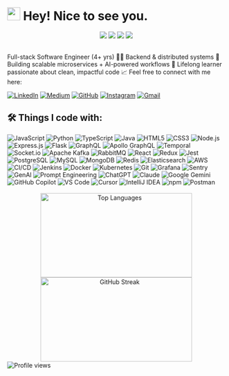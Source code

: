 <h1><img src="https://emojis.slackmojis.com/emojis/images/1531849430/4246/blob-sunglasses.gif?1531849430" width="30"/> Hey! Nice to see you.</h1>

<div align="center">
  <img src="https://img.shields.io/badge/💻-Full_Stack_Developer-eb1809?style=for-the-badge" />
  <img src="https://img.shields.io/badge/🤖-AI_Enthusiast-058cfa?style=for-the-badge" />
  <img src="https://img.shields.io/badge/🧬-System_Architect-fa6f05?style=for-the-badge" />
  <img src="https://img.shields.io/badge/🎯-Always_Learning+-079605?style=for-the-badge" />
</div>

<br>

Full-stack Software Engineer (4+ yrs) 👨‍💻 Backend & distributed systems 🚀 Building scalable microservices + AI-powered workflows 🤖 Lifelong learner passionate about clean, impactful code 📈 Feel free to connect with me here:

<p align="left">
<a href="https://www.linkedin.com/in/aayushjainx/"><img src="https://img.shields.io/badge/LinkedIn-0077B5?style=flat-square&logo=linkedin&logoColor=white" alt="LinkedIn"/></a>
<a href="https://medium.com/@aayushjainx"><img src="https://img.shields.io/badge/Medium-12100E?style=flat-square&logo=medium&logoColor=white" alt="Medium"/></a>
<a href="https://github.com/aayushjainx"><img src="https://img.shields.io/badge/GitHub-100000?style=flat-square&logo=github&logoColor=white" alt="GitHub"/></a>
<a href="https://www.instagram.com/aayushjainx/?hl=en"><img src="https://img.shields.io/badge/Instagram-E4405F?style=flat-square&logo=instagram&logoColor=white" alt="Instagram"/></a>
<a href="mailto:aayushjainxwork@gmail.com"><img src="https://img.shields.io/badge/Gmail-D14836?style=flat-square&logo=gmail&logoColor=white" alt="Gmail"/></a>
</p>

## 🛠️ Things I code with:

<div align="left">
  <img alt="JavaScript" src="https://img.shields.io/badge/JavaScript-323330?style=flat-square&logo=javascript&logoColor=F7DF1E" />
  <img alt="Python" src="https://img.shields.io/badge/Python-FFD43B?style=flat-square&logo=python&logoColor=blue" />
  <img alt="TypeScript" src="https://img.shields.io/badge/TypeScript-007ACC?style=flat-square&logo=typescript&logoColor=white" />
  <img alt="Java" src="https://img.shields.io/badge/Java-ED8B00?style=flat-square&logo=openjdk&logoColor=white" />
  <img alt="HTML5" src="https://img.shields.io/badge/HTML5-E34F26?style=flat-square&logo=html5&logoColor=white" />
  <img alt="CSS3" src="https://img.shields.io/badge/CSS3-1572B6?style=flat-square&logo=css3&logoColor=white" />
  <img alt="Node.js" src="https://img.shields.io/badge/Node%20js-339933?style=flat-square&logo=nodedotjs&logoColor=white" />
  <img alt="Express.js" src="https://img.shields.io/badge/Express%20js-000000?style=flat-square&logo=express&logoColor=white" />
  <img alt="Flask" src="https://img.shields.io/badge/Flask-000000?style=flat-square&logo=flask&logoColor=white" />
  <img alt="GraphQL" src="https://img.shields.io/badge/GraphQl-E10098?style=flat-square&logo=graphql&logoColor=white" />
  <img alt="Apollo GraphQL" src="https://img.shields.io/badge/Apollo%20GraphQL-311C87?style=flat-square&logo=Apollo%20GraphQL&logoColor=white" />
  <img alt="Temporal" src="https://img.shields.io/badge/Temporal-af06d1?style=flat-square&logo=temporal&logoColor=white" />
  <img alt="Socket.io" src="https://img.shields.io/badge/Socket.io-010101?style=flat-square&logo=Socket.io&logoColor=white" />
  <img alt="Apache Kafka" src="https://img.shields.io/badge/Apache_Kafka-231F20?style=flat-square&logo=apache-kafka&logoColor=white" />
  <img alt="RabbitMQ" src="https://img.shields.io/badge/RabbitMQ-%23FF6600.svg?&style=flat-square&logo=rabbitmq&logoColor=white" />
  <img alt="React" src="https://img.shields.io/badge/React-20232A?style=flat-square&logo=react&logoColor=61DAFB" />
  <img alt="Redux" src="https://img.shields.io/badge/Redux-593D88?style=flat-square&logo=redux&logoColor=white" />
  <img alt="Jest" src="https://img.shields.io/badge/Jest-C21325?style=flat-square&logo=jest&logoColor=white" />
  <img alt="PostgreSQL" src="https://img.shields.io/badge/PostgreSQL-316192?style=flat-square&logo=postgresql&logoColor=white" />
  <img alt="MySQL" src="https://img.shields.io/badge/MySQL-005C84?style=flat-square&logo=mysql&logoColor=white" />
  <img alt="MongoDB" src="https://img.shields.io/badge/MongoDB-4EA94B?style=flat-square&logo=mongodb&logoColor=white" />
  <img alt="Redis" src="https://img.shields.io/badge/Redis-%23DD0031.svg?&style=flat-square&logo=redis&logoColor=white" />
  <img alt="Elasticsearch" src="https://img.shields.io/badge/Elastic_Search-005571?style=flat-square&logo=elasticsearch&logoColor=white" />
  <img alt="AWS" src="https://img.shields.io/badge/Amazon_Web_Services-FF9900?style=flat-square&logo=amazonwebservices&logoColor=white" />
  <img alt="CI/CD" src="https://img.shields.io/badge/CI%2FCD-0066CC?style=flat-square&logo=azuredevops&logoColor=white" />
  <img alt="Jenkins" src="https://img.shields.io/badge/Jenkins-49728B?style=flat-square&logo=jenkins&logoColor=white" />
  <img alt="Docker" src="https://img.shields.io/badge/Docker-2CA5E0?style=flat-square&logo=docker&logoColor=white" />
  <img alt="Kubernetes" src="https://img.shields.io/badge/Kubernetes-326CE5?style=flat-square&logo=kubernetes&logoColor=white" />
  <img alt="Git" src="https://img.shields.io/badge/GIT-E44C30?style=flat-square&logo=git&logoColor=white" />
  <img alt="Grafana" src="https://img.shields.io/badge/Grafana-F2F4F9?style=flat-square&logo=grafana&logoColor=orange&labelColor=F2F4F9" />
  <img alt="Sentry" src="https://img.shields.io/badge/Sentry-black?style=flat-square&logo=Sentry&logoColor=#362D59" />
  <img alt="GenAI" src="https://img.shields.io/badge/GenAI-FF6B35?style=flat-square&logo=openai&logoColor=white" />
  <img alt="Prompt Engineering" src="https://img.shields.io/badge/Prompt%20Engineering-4A90E2?style=flat-square&logo=chatbot&logoColor=white" />
  <img alt="ChatGPT" src="https://img.shields.io/badge/ChatGPT-74aa9c?style=flat-square&logo=openai&logoColor=white" />
  <img alt="Claude" src="https://img.shields.io/badge/Claude-D97757?style=flat-square&logo=claude&logoColor=white" />
  <img alt="Google Gemini" src="https://img.shields.io/badge/Google%20Gemini-8E75B2?style=flat-square&logo=googlegemini&logoColor=white" />
  <img alt="GitHub Copilot" src="https://img.shields.io/badge/GitHub%20Copilot-000000?style=flat-square&logo=githubcopilot&logoColor=white" />
  <img alt="VS Code" src="https://img.shields.io/badge/VSCode-0078D4?style=flat-square&logo=visual%20studio%20code&logoColor=white" />
  <img alt="Cursor" src="https://img.shields.io/badge/Cursor-000000?style=flat-square&logo=cursor&logoColor=white" />
  <img alt="IntelliJ IDEA" src="https://img.shields.io/badge/IntelliJ_IDEA-000000.svg?style=flat-square&logo=intellij-idea&logoColor=white" />
  <img alt="npm" src="https://img.shields.io/badge/npm-CB3837?style=flat-square&logo=npm&logoColor=white" />
  <img alt="Postman" src="https://img.shields.io/badge/Postman-FF6C37?style=flat-square&logo=Postman&logoColor=white" />
</div>

<br>

<div align="center">
  <a href="#"><img src="https://github-readme-stats.vercel.app/api/top-langs/?username=aayushjainx&theme=vue-dark&show_icons=true&hide_border=true&layout=compact" alt="Top Languages" height="195" width="350" /></a>
  <a href="#"><img src="https://streak-stats.demolab.com?user=aayushjainx&theme=vue-dark&hide_border=true" alt="GitHub Streak" height="195" width="350" /></a>
</div>

<div align="left">
  <img src="https://komarev.com/ghpvc/?username=aayushjainx&style=for-the-badge&color=red" alt="Profile views" />
</div>

